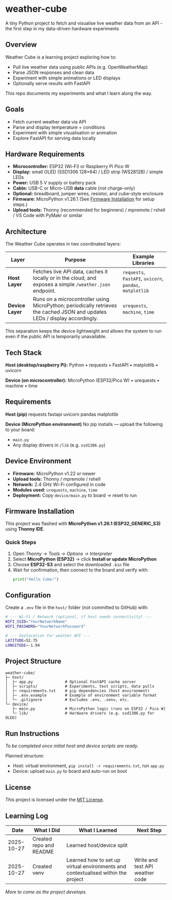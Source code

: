 # weather-cube
A tiny Python project to fetch and visualise live weather data from an API - the first step in my data-driven hardware experiments

## Overview
Weather Cube is a learning project exploring how to: 
- Pull live weather data using public APIs (e.g. OpenWeatherMap)
- Parse JSON responses and clean data
- Experiment with simple animations or LED displays
- Optionally serve results with FastAPI

This repo documents my experiments and what I learn along the way. 

## Goals 
- Fetch current weather data via API
- Parse and display temperature + conditions
- Experiment with simple visualisation or animation
- Explore FastAPI for serving data locally

## Hardware Requirements
- **Microcontroller:** ESP32 (Wi-Fi) or Raspberry Pi Pico W  
- **Display:** small OLED (SSD1306 128×64) / LED strip (WS2812B) / simple LEDs  
- **Power:** USB 5 V supply or battery pack  
- **Cable:** USB-C or Micro-USB **data** cable (not charge-only)  
- **Optional:** breadboard, jumper wires, resistor, and cube-style enclosure
- **Firmware:** MicroPython v1.26.1 (See [Firmware Installation](#firmware-installation) for setup steps.)
- **Upload tools:** Thonny (recommended for beginners) / mpremote / rshell / VS Code with PyMakr or similar

## Architecture
The Weather Cube operates in two coordinated layers:

| Layer | Purpose | Example Libraries |
|--------|----------|------------------|
| **Host Layer** | Fetches live API data, caches it locally or in the cloud, and exposes a simple `/weather.json` endpoint. | `requests`, `FastAPI`, `uvicorn`, `pandas`, `matplotlib` |
| **Device Layer** | Runs on a microcontroller using MicroPython; periodically retrieves the cached JSON and updates LEDs / display accordingly. | `urequests`, `machine`, `time` |

This separation keeps the device lightweight and allows the system to run even if the public API is temporarily unavailable.

## Tech Stack 
**Host (desktop/raspberry Pi):** 
Python • requests • FastAPI • matplotlib • uvicorn

**Device (on microcontroller):**
MicroPython (ESP32/Pico W) • urequests • machine • time

## Requirements

**Host (pip)**
requests
fastapi
uvicorn
pandas
matplotlib

**Device (MicroPython environment)**
No pip installs — upload the following to your board:
- `main.py`
- Any display drivers in `/lib` (e.g. `ssd1306.py`)

## Device Environment
- **Firmware:** MicroPython v1.22 or newer  
- **Upload tools:** Thonny / mpremote / rshell  
- **Network:** 2.4 GHz Wi-Fi configured in code  
- **Modules used:** `urequests`, `machine`, `time`  
- **Deployment:** Copy `device/main.py` to board → reset to run  

## Firmware Installation

This project was flashed with **MicroPython v1.26.1 (ESP32_GENERIC_S3)** using **Thonny IDE**.

### Quick Steps
1. Open *Thonny → Tools → Options → Interpreter*  
2. Select **MicroPython (ESP32)** → click **Install or update MicroPython**  
3. Choose **ESP32-S3** and select the downloaded `.bin` file  
4. Wait for confirmation, then connect to the board and verify with:
   ```python
   print("Hello Cube!")
   ```

## Configuration
Create a `.env` file in the `host/` folder (not committed to GitHub) with:
```bash
# --- Wi-Fi / Network (optional, if host needs connectivity) ---
WIFI_SSID="YourNetworkName"
WIFI_PASSWORD="YourNetworkPassword"

# --- Geolocation for weather API ---
LATITUDE=52.75
LONGITUDE=-1.94
```

## Project Structure 
```plaintext
weather-cube/
├─ host/
│  ├─ app.py              # Optional FastAPI cache server
│  ├─ scripts/            # Experiments, test scripts, data pulls
│  ├─ requirements.txt    # pip dependencies (host environment)
│  ├─ .env.example        # Example of environment variable format
│  └─ .gitignore          # Excludes .env, .venv, etc.
└─ device/
   ├─ main.py             # MicroPython logic (runs on ESP32 / Pico W)
   └─ lib/                # Hardware drivers (e.g. ssd1306.py for OLED)
```

## Run Instructions
*To be completed once initial host and device scripts are ready.*

Planned structure:
- Host: virtual environment, `pip install -r requirements.txt`, run `app.py`
- Device: upload `main.py` to board and auto-run on boot

## License
This project is licensed under the [MIT License](LICENSE).

## Learning Log
| Date | What I Did | What I Learned | Next Step |
|------|-------------|----------------|------------|
| 2025-10-27 | Created repo and README | Learned host/device split | 
| 2025-10-27 | Created venv | Learned how to set up virtual environments and contextualised within the project | Write and test API weather code|

*More to come as the project develops.*
